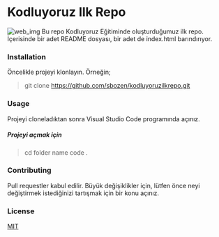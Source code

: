 # Kodluyoruz Ilk Repo

![web_img](https://unsplash.com/photos/dMUt0X3f59Q)
Bu repo Kodluyoruz Eğitiminde oluşturduğumuz ilk repo. İçerisinde bir adet README dosyası, bir adet de index.html barındırıyor.

### Installation

Öncelikle projeyi klonlayın. Örneğin;

> git clone https://github.com/sbozen/kodluyoruzilkrepo.git

### Usage

Projeyi cloneladıktan sonra Visual Studio Code programında açınız.

##### Projeyi açmak için

> cd folder name
> code .

### Contributing

Pull requestler kabul edilir. Büyük değişiklikler için, lütfen önce neyi değiştirmek istediğinizi tartışmak için bir konu açınız.

### License

[MIT](https://choosealicense.com/licenses/mit/)

